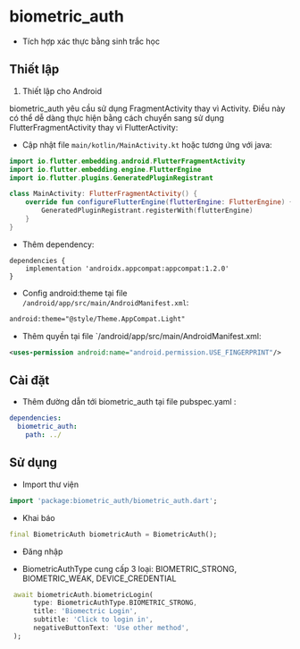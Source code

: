 # biometric_auth

- Tích hợp xác thực bằng sinh trắc học

## Thiết lập

1. Thiết lập cho Android

biometric_auth yêu cầu sử dụng FragmentActivity thay vì Activity. Điều này có thể dễ dàng thực hiện bằng cách chuyển sang sử dụng FlutterFragmentActivity thay vì FlutterActivity:

- Cập nhật file `main/kotlin/MainActivity.kt` hoặc tương ứng với java:

```kotlin
import io.flutter.embedding.android.FlutterFragmentActivity
import io.flutter.embedding.engine.FlutterEngine
import io.flutter.plugins.GeneratedPluginRegistrant

class MainActivity: FlutterFragmentActivity() {
    override fun configureFlutterEngine(flutterEngine: FlutterEngine) {
        GeneratedPluginRegistrant.registerWith(flutterEngine)
    }
}
```

- Thêm dependency:

```
dependencies {
	implementation 'androidx.appcompat:appcompat:1.2.0'
}
```

- Config android:theme tại file `/android/app/src/main/AndroidManifest.xml`:

```xml
android:theme="@style/Theme.AppCompat.Light"
```

- Thêm quyền tại file `/android/app/src/main/AndroidManifest.xml:

```xml
<uses-permission android:name="android.permission.USE_FINGERPRINT"/>
```

## Cài đặt

- Thêm đường dẫn tới biometric_auth tại file pubspec.yaml :

```yaml
dependencies:
  biometric_auth:
    path: ../
```

## Sử dụng

- Import thư viện

```Dart
import 'package:biometric_auth/biometric_auth.dart';
```

- Khai báo

```Dart
final BiometricAuth biometricAuth = BiometricAuth();
```

- Đăng nhập

* BiometricAuthType cung cấp 3 loại: BIOMETRIC_STRONG, BIOMETRIC_WEAK, DEVICE_CREDENTIAL

```Dart
 await biometricAuth.biometricLogin(
      type: BiometricAuthType.BIOMETRIC_STRONG,
      title: 'Biomectric Login',
      subtitle: 'Click to login in',
      negativeButtonText: 'Use other method',
 );
```
